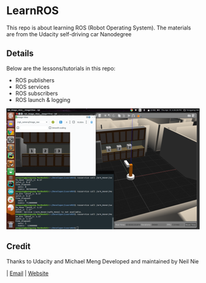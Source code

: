 # LearnROS
This repo is about learning ROS (Robot Operating System). The materials are from the Udacity self-driving car Nanodegree

## Details
Below are the lessons/tutorials in this repo:
- ROS publishers
- ROS services
- ROS subscribers
- ROS launch & logging

![](./media/screen_shot.png)

## Credit
Thanks to Udacity and Michael Meng
Developed and maintained by Neil Nie

| [Email](mailto:yongyang.nie@gmail.com) | [Website](https://neilnie.com)
